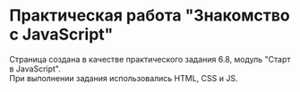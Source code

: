 # **Практическая работа "Знакомство с JavaScript"**

Страница создана в качестве практического задания 6.8, модуль "Старт в JavaScript".<br>
При выполнении задания использовались HTML, CSS и JS.